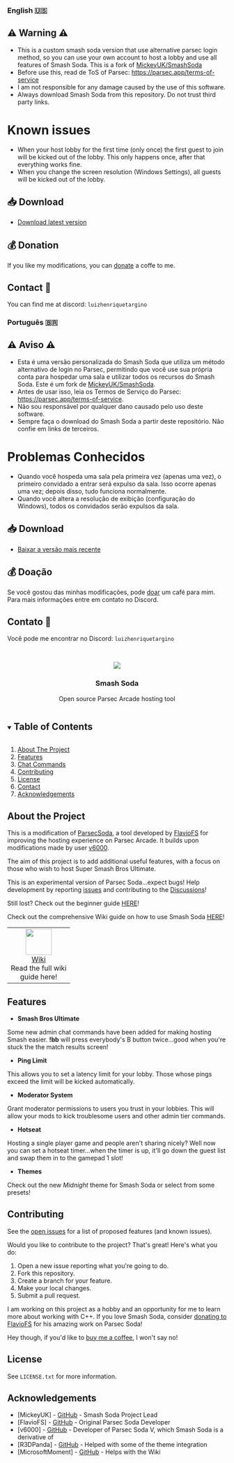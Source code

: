 
### English 🇺🇸
## ⚠️ Warning ⚠️
- This is a custom smash soda version that use alternative parsec login method, so you can use your own account to host a lobby and use all features of Smash Soda. This is a fork of [MickeyUK/SmashSoda](https://github.com/Smash-Soda-Team/smash-soda)
- Before use this, read de ToS of Parsec: https://parsec.app/terms-of-service
- I am not responsible for any damage caused by the use of this software.
- Always download Smash Soda from this repository. Do not trust third party links.

# Known issues
- When your host lobby for the first time (only once) the first guest to join will be kicked out of the lobby. This only happens once, after that everything works fine.
- When you change the screen resolution (Windows Settings), all guests will be kicked out of the lobby.

## 📥 Download
- [Download latest version](https://github.com/luizhtss/smash-soda-zombie/releases/tag/V1)

## 💰 Donation
If you like my modifications, you can [donate](https://www.paypal.com/donate/?business=CQAA37SECNJW6&no_recurring=0&item_name=Help+me+to+buy+a+coffe.&currency_code=BRL) a coffe to me. 

## Contact 💌
You can find me at discord: `luizhenriquetargino`

### Português 🇧🇷
## ⚠️ Aviso ⚠️
- Esta é uma versão personalizada do Smash Soda que utiliza um método alternativo de login no Parsec, permitindo que você use sua própria conta para hospedar uma sala e utilizar todos os recursos do Smash Soda. Este é um fork de [MickeyUK/SmashSoda](https://github.com/Smash-Soda-Team/smash-soda).
- Antes de usar isso, leia os Termos de Serviço do Parsec: https://parsec.app/terms-of-service.
- Não sou responsável por qualquer dano causado pelo uso deste software.
- Sempre faça o download do Smash Soda a partir deste repositório. Não confie em links de terceiros.

# Problemas Conhecidos
- Quando você hospeda uma sala pela primeira vez (apenas uma vez), o primeiro convidado a entrar será expulso da sala. Isso ocorre apenas uma vez; depois disso, tudo funciona normalmente.
- Quando você altera a resolução de exibição (configuração do Windows), todos os convidados serão expulsos da sala.

## 📥 Download
- [Baixar a versão mais recente](https://github.com/luizhtss/smash-soda-zombie/releases/tag/V1)

## 💰 Doação
Se você gostou das minhas modificações, pode [doar](https://www.paypal.com/donate/?business=CQAA37SECNJW6&no_recurring=0&item_name=Ajude-me+a+comprar+um+café.&currency_code=BRL) um café para mim. Para mais informações entre em contato no Discord.

## Contato 💌
Você pode me encontrar no Discord: `luizhenriquetargino`


<!-- PROJECT LOGO -->
<br />
<p align="center">
  <img src="https://github.com/MickeyUK/SmashSoda/raw/master/github/logo.png">
  <h3 align="center">Smash Soda</h3>

  <p align="center">
    Open source Parsec Arcade hosting tool  
  </p>
</p>

<!-- TABLE OF CONTENTS -->
<details open="open">
  <summary><h2 style="display: inline-block">Table of Contents</h2></summary>
  <ol>
    <li>
      <a href="#about-the-project">About The Project</a>
    </li>
    <li><a href="#features">Features</a></li>
    <li><a href="#chat-commands">Chat Commands</a></li>
    <li><a href="#contributing">Contributing</a></li>
    <li><a href="#license">License</a></li>
    <li><a href="#contact">Contact</a></li>
    <li><a href="#acknowledgements">Acknowledgements</a></li>
  </ol>
</details>


## About the Project

This is a modification of <a href="https://github.com/FlavioFS/">ParsecSoda</a>, a tool developed by <a href="https://github.com/FlavioFS/">FlavioFS</a> for improving the hosting experience on Parsec Arcade. It builds upon modifications made by user <a href="https://github.com/v6ooo/">v6000</a>.

The aim of this project is to add additional useful features, with a focus on those who wish to host Super Smash Bros Ultimate.

This is an experimental version of Parsec Soda...expect bugs! Help development by reporting <a href="https://github.com/MickeyUK/SmashSoda/issues">issues</a> and contributing to the <a href="https://github.com/MickeyUK/SmashSoda/discussions">Discussions</a>!

Still lost? Check out the beginner guide <a href="https://github.com/MickeyUK/SmashSoda/wiki/beginner-guide">HERE</a>!

Check out the comprehensive Wiki guide on how to use Smash Soda <a href="https://github.com/MickeyUK/SmashSoda/wiki/">HERE</a>!


<table align="center">
    <tr>
        <td align="center">
           <a href="https://github.com/MickeyUK/SmashSoda/wiki">
               <img width="60px" src="https://raw.githubusercontent.com/MickeyUK/SmashSoda/master/github/Icons/help.png">
               <div>Wiki</div>
           </a>
           <div>Read the full wiki<br>guide here!</div>
        </td>
    </tr>
</table>

## Features

  * **Smash Bros Ultimate**

  Some new admin chat commands have been added for making hosting Smash easier. **!bb** will press everybody's B button twice...good when you're stuck the the match results screen!

  * **Ping Limit**

  This allows you to set a latency limit for your lobby. Those whose pings exceed the limit will be kicked automatically.

  * **Moderator System**

  Grant moderator permissions to users you trust in your lobbies. This will allow your mods to kick troublesome users and other admin tier commands.

  * **Hotseat**

  Hosting a single player game and people aren't sharing nicely? Well now you can set a hotseat timer...when the timer is up, it'll go down the guest list and swap them in to the gamepad 1 slot!

  * **Themes**
  
  Check out the new *Midnight* theme for Smash Soda or select from some presets!

## Contributing

See the [open issues](https://github.com/MickeyUK/SmashSoda/issues) for a list of proposed features (and known issues).

Would you like to contribute to the project? That's great! Here's what you do:


1. Open a new issue reporting what you're going to do.
2. Fork this repository.
3. Create a branch for your feature.
4. Make your local changes.
5. Submit a pull request.

I am working on this project as a hobby and an opportunity for me to learn more about working with C++. If you love Smash Soda, consider <a href="https://www.paypal.com/donate?hosted_button_id=28PBV9DFYQC72">donating to FlavioFS</a> for his amazing work on Parsec Soda!

Hey though, if you'd like to <a href="https://ko-fi.com/mickeyuk">buy me a coffee</a>, I won't say no!

## License

See `LICENSE.txt` for more information.


<!-- ACKNOWLEDGEMENTS -->
## Acknowledgements


* [MickeyUK] - [GitHub](https://github.com/MickeyUK) - Smash Soda Project Lead
* [FlavioFS] - [GitHub](https://github.com/FlavioFS/) - Original Parsec Soda Developer
* [v6000] - [GitHub](https://github.com/v6ooo/) - Developer of Parsec Soda V, which Smash Soda is a derivative of
* [R3DPanda] - [GitHub](https://github.com/R3DPanda1/) - Helped with some of the theme integration
* [MicrosoftMoment] - [GitHub](https://github.com/MicrosoftMoment) - Helps with the Wiki
